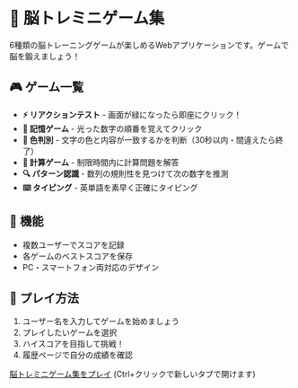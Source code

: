 # 🧠 脳トレミニゲーム集

6種類の脳トレーニングゲームが楽しめるWebアプリケーションです。ゲームで脳を鍛えましょう！

## 🎮 ゲーム一覧

- **⚡ リアクションテスト** - 画面が緑になったら即座にクリック！
- **🧠 記憶ゲーム** - 光った数字の順番を覚えてクリック
- **🎨 色判別** - 文字の色と内容が一致するかを判断（30秒以内・間違えたら終了）
- **🔢 計算ゲーム** - 制限時間内に計算問題を解答
- **🔍 パターン認識** - 数列の規則性を見つけて次の数字を推測
- **⌨️ タイピング** - 英単語を素早く正確にタイピング

## 👤 機能

- 複数ユーザーでスコアを記録
- 各ゲームのベストスコアを保存
- PC・スマートフォン両対応のデザイン

## 📱 プレイ方法

1. ユーザー名を入力してゲームを始めましょう
2. プレイしたいゲームを選択
3. ハイスコアを目指して挑戦！
4. 履歴ページで自分の成績を確認

[脳トレミニゲーム集をプレイ](https://brain-games-app.vercel.app) (Ctrl+クリックで新しいタブで開けます)
